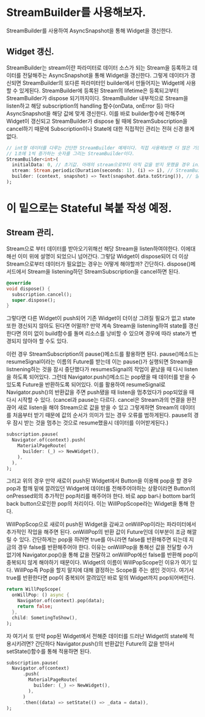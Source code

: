 # StreamBuilder를 사용해보자.

StreamBuilder를 사용하여 AsyncSnapshot을 통해 Widget을 갱신한다.

## Widget 갱신.

StreamBuilder는 stream이란 파라미터로 데이터 소스가 되는 Stream을 등록하고 데이터를 전달해주는 AsyncSnapshot을 통해 Widget을 갱신한다. 그렇게 데이터가 갱신되면 StreamBuilder의 또다른 파라미터인 builder에서 만들어지는 Widget에 사용할 수 있게된다. StreamBuilder에 등록된 Stream의 lifetime은 등록되고부터 StreamBuilder가 dispose 되기까지이다. StreamBuilder 내부적으로 Stream을 listen하고 해당 subscription의 handling 함수(onData, onError 등) 마다 AsyncSnapshot을 해당 값에 맞게 갱신한다. 이를 바로 builder함수에 전해주며 Widget이 갱신되고 StreamBuilder가 dispose 될 때에 StreamSubscription을 cancel하기 때문에 Subscription이나 State에 대한 직접적인 관리는 전혀 신경 쓸게 없다.

```dart
// int형 데이터를 다루는 간단한 StreamBuilder 예제이다. 직접 사용해보면 더 많은 기능들이 있기에 공식 홈페이지 문서를 참고하여 여러가지 시도해보자.
// 1초에 1씩 증가하는 숫자를 그리는 StreamBuilder이다.
StreamBuilder<int>(
  initialData: 0, // 초기값. 아래의 stream으로부터 아직 값을 받지 못했을 경우 initialData가 builder의 snapshot으로 들어오게된다.
  stream: Stream.periodic(Duration(seconds: 1), (i) => i), // StreamBuilder의 데이터 소스 Stream을 등록하는 부분.
  builder: (context, snapshot) => Text(snapshot.data.toString()), // 실질적으로 데이터를 사용할 Widget을 빌드하는 부분.
);
```

# 이 밑으로는 Stateful 복붙 작성 예정.

## Stream 관리.

Stream으로 부터 데이터를 받아오기위해선 해당 Stream을 listen하여야한다. 이에대해선 이미 위에 설명이 되었으니 넘어간다.
그렇담 Widget이 dispose되어 더 이상 Stream으로부터 데이터가 필요없는 경우는 어떻게 해야할까?
간단하다. dispose()메서드에서 Stream을 listening하던 StreamSubscription을 cancel하면 된다.

```dart
@override
void dispose() {
  subscription.cancel();
  super.dispose();
}
```

그렇다면 다른 Widget이 push되어 기존 Widget이 더이상 그려질 필요가 없고 state 또한 갱신되지 않아도 된다면 어떨까? 
만약 계속 Stream을 listening하여 state를 갱신한다면 의미 없이 build함수를 돌며 리소스를 낭비할 수 있으며 
경우에 따라 state가 변경되지 않아야 할 수도 있다.

이런 경우 StreamSubscription의 pause()메소드를 활용하면 된다.
pause()메소드는 resumeSignal이라는 이름의 Future를 받는데 이는 pause()가 실행되면 Stream을 listnening하는 것을 잠시 중단했다가
resumesSignal의 작업이 끝났을 때 다시 listen을 하도록 되어있다.
그런데 Navigator.push()메소드는 pop됐을 때 데이터를 받을 수 있도록 Future<dynamic>을 반환하도록 되어있다.
이를 활용하여 resumeSignal로 Navigator.push()의 반환값을 주면 push됐을 때 listen을 멈추었다가 pop되었을 때 다시 시작할 수 있다.
(cancel과 pause는 다르다. cancel은 Stream과의 연결을 완전 끊어 새로 listen을 해야 Stream으로 값을 받을 수 있고 그렇게하면 Stream의 데이터를
처음부터 받기 때문에 값의 순서가 의미가 있는 경우 오류를 범하게된다. pause의 경우 잠시 받는 것을 멈추는 것으로 resume했을시 데이터를 이어받게된다.)

```dart
subscription.pause(
  Navigator.of(context).push(
    MaterialPageRoute(
      builder: (_) => NewWidget(),
    ),
  ),
);
```

그리고 위의 경우 만약 새로이 push된 Widget에서 Button을 이용해 pop을 할 경우 pop과 함깨 밑에 깔려있던 Widget에 데이터를 전해주어야하는 상황이라면
Button의 onPressed외의 추가적인 pop처리를 해주어야 한다. 바로 app bar나 bottom bar의 back button으로인한 pop의 처리이다. 이는 WillPopScope라는 
Widget을 통해 한다.

WillPopScop으로 새로이 push된 Widget을 감싸고 onWillPop이라는 파라미터에서 추가적인 작업을 해주면 된다. onWillPop의 반환 값이 Future<bool>인데
이부분이 조금 해깔릴 수 있다. 간단하게는 pop을 하려면 true를 아니라면 false를 반환해주면 되는데 지금의 경우 false를 반환해주어야 한다.
이유는 onWillPop을 통해선 값을 전달할 수가 없기에 Navigator.pop()을 통해 값을 전달하고 onWillPop에선 false를 반환해 pop이 중복되지 않게 해야하기 
때문이다. Widget의 이름이 WillPopScope인 이유가 여기 있다. WillPop즉 Pop을 할지 말지에 대해 결정하는 Scope를 주는 샘인 것이다. 여기서 true를
반환한다면 pop이 중복되어 깔려있던 바로 밑의 Widget까지 pop되어버린다.

```dart
return WillPopScope(
  onWillPop: () async {
    Navigator.of(context).pop(data);
    return false;
  },
  child: SometingToShow(),
);
```

자 여기서 또 만약 pop된 Widget에서 전해준 데이터를 드러난 Widget의 state에 적용시키려면? 간단하다 Navigator.push()의 반환값인 Future의 값을
받아서 setState()함수를 통해 적용하면 된다.

```dart
subscription.pause(
  Navigator.of(context)
      .push(
        MaterialPageRoute(
          builder: (_) => NewWidget(),
        ),
      )
      .then((data) => setState(() => _data = data)),
);
```
